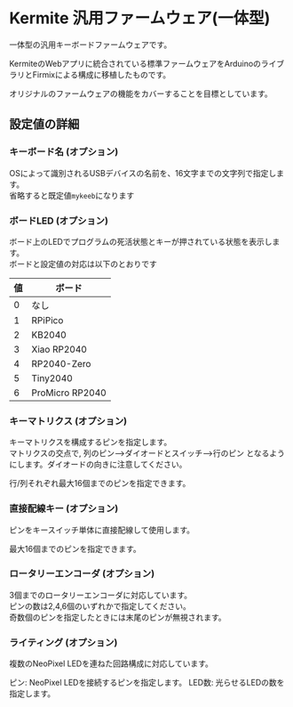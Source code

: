 # Kermite 汎用ファームウェア(一体型)

一体型の汎用キーボードファームウェアです。

KermiteのWebアプリに統合されている標準ファームウェアをArduinoのライブラリとFirmixによる構成に移植したものです。

オリジナルのファームウェアの機能をカバーすることを目標としています。

## 設定値の詳細

### キーボード名 (オプション)

OSによって識別されるUSBデバイスの名前を、16文字までの文字列で指定します。  
省略すると既定値`mykeeb`になります

### ボードLED (オプション)

ボード上のLEDでプログラムの死活状態とキーが押されている状態を表示します。  
ボードと設定値の対応は以下のとおりです

|値|ボード|
|--|--|
|0|なし|
|1|RPiPico|
|2|KB2040|
|3|Xiao RP2040|
|4|RP2040-Zero|
|5|Tiny2040|
|6|ProMicro RP2040|


### キーマトリクス (オプション)

キーマトリクスを構成するピンを指定します。  
マトリクスの交点で, 列のピン-->ダイオードとスイッチ-->行のピン となるようにします。ダイオードの向きに注意してください。

行/列それぞれ最大16個までのピンを指定できます。  

### 直接配線キー (オプション)

ピンをキースイッチ単体に直接配線して使用します。  

最大16個までのピンを指定できます。  

### ロータリーエンコーダ (オプション)

3個までのロータリーエンコーダに対応しています。  
ピンの数は2,4,6個のいずれかで指定してください。  
奇数個のピンを指定したときには末尾のピンが無視されます。  

### ライティング (オプション)

複数のNeoPixel LEDを連ねた回路構成に対応しています。

ピン: NeoPixel LEDを接続するピンを指定します。
LED数: 光らせるLEDの数を指定します。


